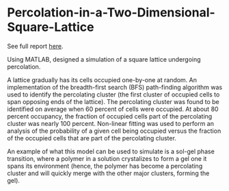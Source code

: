 # Percolation-in-a-Two-Dimensional-Square-Lattice

See full report [here](https://github.com/dsb-comp-phys/Percolation-in-a-Two-Dimensional-Square-Lattice/blob/main/Percolation_in_a_Two_Dimensional_Square_Lattice.pdf).

Using MATLAB, designed a simulation of a square lattice undergoing percolation.

A lattice gradually has its cells occupied one-by-one at random. An implementation of the breadth-first search (BFS) path-finding algorithm was used to identify the percolating cluster (the first cluster of occupied cells to span opposing ends of the lattice). The percolating cluster was found to be identified on average when 60 percent of cells were occupied. At about 80 percent occupancy, the fraction of occupied cells part of the percolating cluster was nearly 100 percent. Non-linear fitting was used to perform an analysis of the probability of a given cell being occupied versus the fraction of the occupied cells that are part of the percolating cluster.

An example of what this model can be used to simulate is a sol-gel phase transition, where a polymer in a solution crystalizes to form a gel one it spans its environment (hence, the polymer has become a percolating cluster and will quickly merge with the other major clusters, forming the gel).
